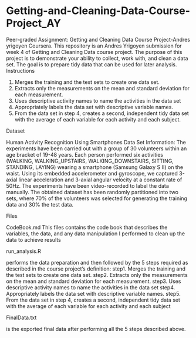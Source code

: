 # Getting-and-Cleaning-Data-Course-Project_AY
Peer-graded Assignment: Getting and Cleaning Data Course Project-Andres yrigoyen
Coursera. 
This repository is an Andres Yrigoyen submission for week 4 of Getting and Cleaning Data course project. 
The purpose of this project is to demonstrate your ability to collect, work with, and clean a data set. 
The goal is to prepare tidy data that can be used for later analysis.
Instructions
1. Merges the training and the test sets to create one data set.
2. Extracts only the measurements on the mean and standard deviation for each measurement.
3. Uses descriptive activity names to name the activities in the data set
4. Appropriately labels the data set with descriptive variable names.
5. From the data set in step 4, creates a second, independent tidy data set with the average of each variable for each activity and each subject.

Dataset

Human Activity Recognition Using Smartphones 
Data Set Information:
The experiments have been carried out with a group of 30 volunteers within an age bracket of 19-48 years. Each person performed six activities (WALKING, WALKING_UPSTAIRS, WALKING_DOWNSTAIRS, SITTING, STANDING, LAYING) wearing a smartphone (Samsung Galaxy S II) on the waist. Using its embedded accelerometer and gyroscope, we captured 3-axial linear acceleration and 3-axial angular velocity at a constant rate of 50Hz. The experiments have been video-recorded to label the data manually. The obtained dataset has been randomly partitioned into two sets, where 70% of the volunteers was selected for generating the training data and 30% the test data.

Files

CodeBook.md
This files contains the code book that describes the variables, the data, and any data manipulation I performed to clean up the data to achieve results

run_analysis.R 

performs the data preparation and then followed by the 5 steps required as described in the course project’s definition:
step1. Merges the training and the test sets to create one data set.
step2. Extracts only the measurements on the mean and standard deviation for each measurement.
step3. Uses descriptive activity names to name the activities in the data set
step4. Appropriately labels the data set with descriptive variable names.
step5. From the data set in step 4, creates a second, independent tidy data set with the average of each variable for each activity and each subject

FinalData.txt

is the exported final data after performing all the 5 steps described above.

